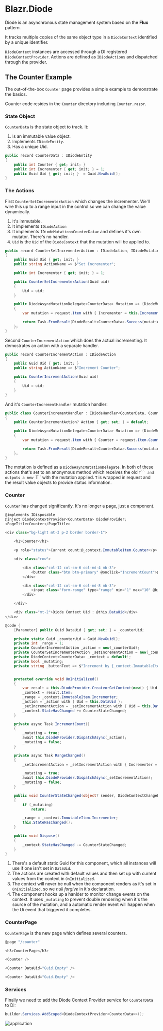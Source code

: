 # Blazr.Diode

Diode is an asynchronous state management system based on the **Flux** pattern.

It tracks multiple copies of the same object type in a `DiodeContext` identified by a unique identifier.

`DiodeContext` instances are accessed through a DI registered `DiodeContextProvider`.  Actions are defined as `IDiodeAction`s and dispatched through the provider.

## The Counter Example

The out-of-the-box `Counter` page provides a simple example to demonstrate the basics.

Counter code resides in the `Counter` directory including `Counter.razor`.

### State Object

`CounterData` is the state object to track.  It:

1. Is an immutable value object.
2. Implements `IDiodeEntity`.
3. Has a unique Uid.

```csharp
public record CounterData : IDiodeEntity
{
    public int Counter { get; init; }
    public int Incrementer { get; init; } = 1;
    public Guid Uid { get; init; }  = Guid.NewGuid();
}
```

### The Actions

First `CounterSetIncrementerAction` which changes the incrementer.  We'll wire this up to a range input in the control so we can change the value dynamically.

1. It's immutable.  
2. It implements `IDiodeAction` 
3. It implements `IDiodeMutation<CounterData>` and defines it's own mutator.  There's no handler. 
4. `Uid` is the `Uid` of the `DiodeContext` that the mutation will be applied to.

```csharp
public record CounterSetIncrementerAction : IDiodeAction, IDiodeMutation<CounterData>
{
    public Guid Uid { get; init; }
    public string ActionName => $"Set Incrementer";

    public int Incrementer { get; init; } = 1;

    public CounterSetIncrementerAction(Guid uid)
    {
        Uid = uid;
    }

    public DiodeAsyncMutationDelegate<CounterData> Mutation => (DiodeMutationRequest<CounterData> request) =>
    {
        var mutation = request.Item with { Incrementer = this.Incrementer };

        return Task.FromResult(DiodeResult<CounterData>.Success(mutation));
    };
}
```

Second `CounterIncrementAction` which does the actual incrementing.  It demostrates an action with a separate handler.

```csharp
public record CounterIncrementAction : IDiodeAction
{
    public Guid Uid { get; init; }
    public string ActionName => $"Increment Counter";

    public CounterIncrementAction(Guid uid)
    {
        Uid = uid;
    }
}
```

And it's `CounterIncrementHandler` mutation handler:

```csharp
public class CounterIncrementHandler : IDiodeHandler<CounterData, CounterIncrementAction>
{
    public CounterIncrementAction? Action { get; set; } = default;

    public DiodeAsyncMutationDelegate<CounterData> Mutation => (DiodeMutationRequest<CounterData> request) =>
    {
        var mutation = request.Item with { Counter = request.Item.Counter + request.Item.Incrementer };

        return Task.FromResult(DiodeResult<CounterData>.Success(mutation));
    };
}
```

The motation is defined as a `DiodeAsyncMutationDelegate`.  In both of these actions that's set to an anonymous method which receives the old `T`` and outputs a new `T`` with the mutation applied.  `T` is wrapped in request and the result value objects to provide status information. 

### Counter

`Counter` has changed significantly.  It's no longer a page, just a component.

```csharp
@implements IDisposable
@inject DiodeContextProvider<CounterData> DiodeProvider;
<PageTitle>Counter</PageTitle>

<div class="bg-light mt-3 p-2 border border-1">

    <h1>Counter</h1>

    <p role="status">Current count:@_context.ImmutableItem.Counter</p>

    <div class="row">

        <div class="col-12 col-sm-6 col-md-4 mb-3">
            <button class="btn btn-primary" @onclick="IncrementCount">@_buttonText</button>
        </div>

        <div class="col-12 col-sm-6 col-md-8 mb-3">
            <input class="form-range" type="range" min="1" max="10" @bind=_range @bind:after="this.RangeChanged" />
        </div>

    </div>

    <div class="mt-2">Diode Context Uid : @this.DataUid</div>
</div>

@code {
    [Parameter] public Guid DataUid { get; set; } = _counterUid;

    private static Guid _counterUid = Guid.NewGuid();
    private int _range = 1;
    private CounterIncrementAction _action = new(_counterUid);
    private CounterSetIncrementerAction _setIncrementAction = new(_counterUid);
    private DiodeContext<CounterData> _context = default!;
    private bool _mutating;
    private string _buttonText => $"Increment by {_context.ImmutableItem.Incrementer}";


    protected override void OnInitialized()
    {
        var result = this.DiodeProvider.CreateorGetContext(new() { Uid = this.DataUid });
        _context = result.Item;
        _range = _context.ImmutableItem.Incrementer;
        _action = _action with { Uid = this.DataUid };
        _setIncrementAction = _setIncrementAction with { Uid = this.DataUid, Incrementer = _range };
        _context.StateHasChanged += CounterStateChanged;
    }

    private async Task IncrementCount()
    {
        _mutating = true;
        await this.DiodeProvider.DispatchAsync(_action);
        _mutating = false;
    }

    private async Task RangeChanged()
    {
        _setIncrementAction = _setIncrementAction with { Incrementer = _range };

        _mutating = true;
        await this.DiodeProvider.DispatchAsync(_setIncrementAction);
        _mutating = false;
    }

    public void CounterStateChanged(object? sender, DiodeContextChangeEventArgs<CounterData> e)
    {
        if (_mutating)
            return;

        _range = _context.ImmutableItem.Incrementer;
        this.StateHasChanged();
    }

    public void Dispose()
    {
        _context.StateHasChanged -= CounterStateChanged;
    }
}
```

1. There's a default static Guid for this component, which all instances will use if one isn't set in  `DataUid`.
2. The actions are created with default values and then set up with current values from the context in `OnInitialized`.
3. The context will never be null when the component renders as it's set in `OnInitialized`, so we *null forgive* in it's declaration.
4. The component hooks up a hanlder to monitor change events on the context.  It uses `_mutating` to prevent double rendering when it's the source of the mutation, and a automatic render event will happen when the Ui event that triggered it completes.
 

### CounterPage

`CounterPage` is the new page which defines several counters.

```csharp
@page "/counter"

<h3>CounterPage</h3>

<Counter />

<Counter DataUid="Guid.Empty" />

<Counter DataUid="Guid.Empty" />
```

### Services

Finally we need to add the Diode Context Provider service for `CounterData` to DI:

```csharp
builder.Services.AddScoped<DiodeContextProvider<CounterData>>();
```

![application](./images/counter.png)